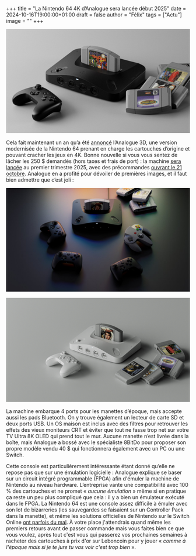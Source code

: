 +++
title = "La Nintendo 64 4K d’Analogue sera lancée début 2025"
date = 2024-10-16T19:00:00+01:00
draft = false
author = "Félix"
tags = ["Actu"]
image = ""
+++

![La console Analogue 3D](analogue1.jpeg "Le problème c’est que les jeux vont vite coûter plus cher que la console.") 

Cela fait maintenant un an qu’a été [annoncé](https://nostickreloaded.substack.com/p/la-nintendo-64-revient-des-joueurs?utm_source=publication-search) l’Analogue 3D, une version modernisée de la Nintendo 64 prenant en charge les cartouches d’origine et pouvant cracher les jeux en 4K. Bonne nouvelle si vous vous sentez de lâcher les 250 $ demandés (hors taxes et frais de port) : la machine [sera lancée](https://www.analogue.co/3D) au premier trimestre 2025, avec des précommandes [ouvrant le 21 octobre](https://store.analogue.co/). Analogue en a profité pour dévoiler de premières images, et il faut bien admettre que c’est joli :

![La console Analogue 3D](analogue2.jpeg) 

![La console Analogue 3D](analogue3.jpg) 

La machine embarque 4 ports pour les manettes d’époque, mais accepte aussi les pads Bluetooth. On y trouve également un lecteur de carte SD et deux ports USB. Un OS maison est inclus avec des filtres pour retrouver les effets des vieux moniteurs CRT et éviter que tout ne fasse trop net sur votre TV Ultra 8K OLED qui prend tout le mur. Aucune manette n’est livrée dans la boîte, mais Analogue a bossé avec le spécialiste 8BitDo pour proposer son propre modèle vendu 40 $ qui fonctionnera également avec un PC ou une Switch.

Cette console est particulièrement intéressante étant donné qu’elle ne repose pas que sur une émulation logicielle : Analogue explique se baser sur un circuit intégré programmable (FPGA) afin d'émuler la machine de Nintendo au niveau hardware. L’entreprise vante une compatibilité avec 100 % des cartouches et ne promet « *aucune émulation* » même si en pratique ça reste un peu plus compliqué que cela : il y a bien un émulateur exécuté dans le FPGA. La Nintendo 64 est une console assez difficile à émuler avec son lot de bizarreries (les sauvegardes se faisaient sur un Controller Pack dans la manette), et même les solutions officielles de Nintendo sur le Switch Online [ont parfois du mal](https://twitter.com/stopskeletons/status/1452901471553351680). À votre place j'attendrais quand même les premiers retours avant de passer commande mais vous faites bien ce que vous voulez, après tout c'est vous qui passerez vos prochaines semaines à racheter des cartouches à prix d'or sur Leboncoin pour y jouer « *comme à l'époque mais si je te jure tu vas voir c'est trop bien* ».